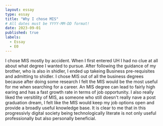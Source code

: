 ```yaml
---
layout: essay
type: essay
title: "Why I chose MIS"
# All dates must be YYYY-MM-DD format!
date: 2023-09-01
published: true
labels:
  - Essay
  - E0
---
```




I chose MIS mostly by accident. When I first entered UH I had no clue at all about what degree I wanted to pursue. After following the guidance of my brother, who is also in shidler, I ended up takeing Business pre-requisites and admitting to shidler. I chose MIS out of all the business degrees because after doing some research I felt the MIS would be the most useful for me when searching for a career. An MIS degree can lead to fairly high earing and has a fast growth rate in terms of job opportunity. I also really liked the versitility of MIS, as someone who still doesn't really nave a post graduation dream, I felt like the MIS would keep my job options open and provide a broadly useful knowledge base. It is clear to me that in this progressivly digital society being technologically literate is not only useful professionally but also personally beneficial.
